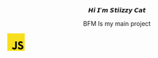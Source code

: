 <p align="center">𝙃𝙞 𝙄’𝙢 𝙎𝙩𝙞𝙞𝙯𝙯𝙮 𝘾𝙖𝙩</p>

<p align="center">BFM Is my main project</p>
<p align="left"><img src="https://raw.githubusercontent.com/StiizzyCat/StiizzyCat/main/Assets/Assets/Javascript.png" width="40" height="40"/>
